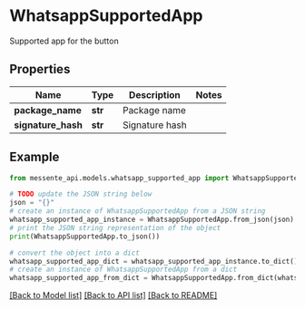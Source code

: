 # WhatsappSupportedApp

Supported app for the button

## Properties

Name | Type | Description | Notes
------------ | ------------- | ------------- | -------------
**package_name** | **str** | Package name | 
**signature_hash** | **str** | Signature hash | 

## Example

```python
from messente_api.models.whatsapp_supported_app import WhatsappSupportedApp

# TODO update the JSON string below
json = "{}"
# create an instance of WhatsappSupportedApp from a JSON string
whatsapp_supported_app_instance = WhatsappSupportedApp.from_json(json)
# print the JSON string representation of the object
print(WhatsappSupportedApp.to_json())

# convert the object into a dict
whatsapp_supported_app_dict = whatsapp_supported_app_instance.to_dict()
# create an instance of WhatsappSupportedApp from a dict
whatsapp_supported_app_from_dict = WhatsappSupportedApp.from_dict(whatsapp_supported_app_dict)
```
[[Back to Model list]](../README.md#documentation-for-models) [[Back to API list]](../README.md#documentation-for-api-endpoints) [[Back to README]](../README.md)


